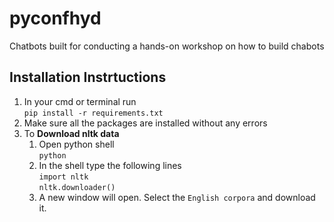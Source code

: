# pyconfhyd

Chatbots built for conducting a hands-on workshop on how to build chabots

## Installation Instrtuctions

1. In your cmd or terminal run  
    `pip install -r requirements.txt`
2. Make sure all the packages are installed without any errors
3. To **Download nltk data**
   1. Open python shell  
     `python`
   2. In the shell type the following lines  
      `import nltk`  
      `nltk.downloader()`
   3. A new window will open. Select the `English corpora` and download it.
   
